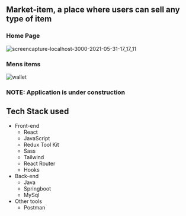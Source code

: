 ## Market-item, a place where users can sell any type of item

### Home Page

![screencapture-localhost-3000-2021-05-31-17_17_11](https://user-images.githubusercontent.com/27458911/120250804-4c5a3400-c234-11eb-8604-048644e9cc56.png)

### Mens items
![wallet](https://user-images.githubusercontent.com/27458911/112772703-22dc1c80-8fe7-11eb-888e-783f2af96111.jpg)


### NOTE: Application is under construction

## Tech Stack used
* Front-end 
  * React
  * JavaScript
  * Redux Tool Kit
  * Sass
  * Tailwind
  * React Router
  * Hooks
* Back-end
  * Java
  * Springboot
  * MySql
* Other tools
  * Postman
